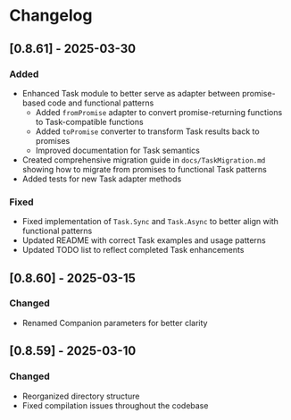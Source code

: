 # Changelog

## [0.8.61] - 2025-03-30

### Added

- Enhanced Task module to better serve as adapter between promise-based code and functional patterns
  - Added `fromPromise` adapter to convert promise-returning functions to Task-compatible functions
  - Added `toPromise` converter to transform Task results back to promises
  - Improved documentation for Task semantics
- Created comprehensive migration guide in `docs/TaskMigration.md` showing how to migrate from promises to functional Task patterns
- Added tests for new Task adapter methods

### Fixed

- Fixed implementation of `Task.Sync` and `Task.Async` to better align with functional patterns
- Updated README with correct Task examples and usage patterns
- Updated TODO list to reflect completed Task enhancements

## [0.8.60] - 2025-03-15

### Changed

- Renamed Companion parameters for better clarity

## [0.8.59] - 2025-03-10

### Changed

- Reorganized directory structure
- Fixed compilation issues throughout the codebase
